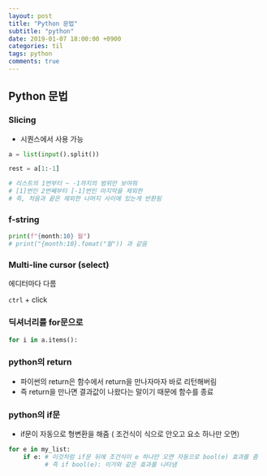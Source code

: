 ```yaml
---
layout: post
title: "Python 문법"
subtitle: "python"
date: 2019-01-07 18:00:00 +0900
categories: til
tags: python
comments: true
---
```


## Python 문법

### Slicing 

- 시퀀스에서 사용 가능

```python
a = list(input().split())

rest = a[1:-1]

# 리스트의 1번부터 ~ -1까지의 범위만 보여줘
# [1]번인 2번째부터 [-1]번인 마지막을 제외한 
# 즉, 처음과 끝은 제외한 나머지 사이에 있는게 반환됨

```



### f-string

```python
print(f"{month:10} 월")
# print("{month:10}.fomat("월")) 과 같음
```



### Multi-line cursor (select)

에디터마다 다름

`ctrl` + click



### 딕셔너리를 for문으로

```python
for i in a.items():
```



### python의 return

- 파이썬의 return은 함수에서 return을 만나자마자 바로 리턴해버림
- 즉 return을 만나면 결과값이 나왔다는 말이기 때문에 함수를 종료



### python의 if문

- if문이 자동으로 형변환을  해줌 ( 조건식이 식으로 안오고 요소 하나만 오면)

```python
for e in my_list:
	if e: # 이것처럼 if문 뒤에 조건식이 e 하나만 오면 자동으로 bool(e) 효과를 줌
          # 즉 if bool(e): 이거와 같은 효과를 나타냄
```













